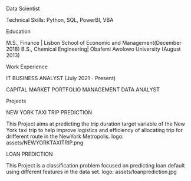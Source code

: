 Data Scientist

Technical Skills: Python, SQL, PowerBI, VBA

Education

M.S., Finance | Lisbon School of Economic and Management(December 2018)
B.S., Chemical Engineering| Obafemi Awolowo University (August 2013)

Work Experience

IT BUSINESS ANALYST (July 2021 - Present)

CAPITAL MARKET PORTFOLIO MANAGEMENT DATA ANALYST

Projects

NEW YORK TAXI TRIP PREDICTION

This Project aims at predicting the trip duration target variable of the New York taxi trip to help improve logistics and efficiency of allocating trip for drifferent route in the NewYork Metropolis.
logo: assets/NEWYORKTAXITRIP.png

LOAN PREDICTION

This Project is a classification problem focused on predicting loan default using different features in the data set.
logo: assets/loanprediction.jpg

